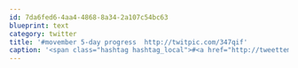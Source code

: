 ```yaml
---
id: 7da6fed6-4aa4-4868-8a34-2a107c54bc63
blueprint: text
category: twitter
title: '#movember 5-day progress  http://twitpic.com/347qif'
caption: '<span class="hashtag hashtag_local">#<a href="http://tweettemp.darylchymko.ca/?tag=movember">movember</a> 5-day progress  http://twitpic.com/347qif'
---
```

